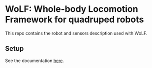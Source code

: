 # WoLF: Whole-body Locomotion Framework for quadruped robots

This repo contains the robot and sensors description used with WoLF.

## Setup

See the documentation [here](https://github.com/graiola/wolf-setup/blob/master/README.md).

